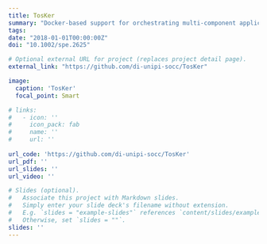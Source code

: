 ```yaml
---
title: TosKer
summary: "Docker-based support for orchestrating multi-component applications specified in TOSCA."
tags:
date: "2018-01-01T00:00:00Z"
doi: "10.1002/spe.2625"

# Optional external URL for project (replaces project detail page).
external_link: "https://github.com/di-unipi-socc/TosKer"

image:
  caption: 'TosKer'
  focal_point: Smart

# links:
#   - icon: ''
#     icon_pack: fab
#     name: ''
#     url: ''
  
url_code: 'https://github.com/di-unipi-socc/TosKer'
url_pdf: ''
url_slides: ''
url_video: ''

# Slides (optional).
#   Associate this project with Markdown slides.
#   Simply enter your slide deck's filename without extension.
#   E.g. `slides = "example-slides"` references `content/slides/example-slides.md`.
#   Otherwise, set `slides = ""`.
slides: ''
---
```

<!-- Here you can insert a description -->
